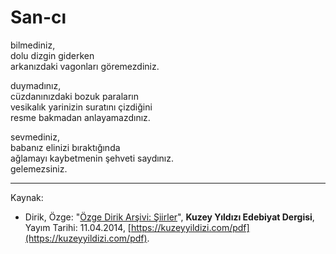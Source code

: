 # San-cı  
  
bilmediniz,  
dolu dizgin giderken  
arkanızdaki vagonları göremezdiniz.  
  
duymadınız,  
cüzdanınızdaki bozuk paraların  
vesikalık yarinizin suratını çizdiğini  
resme bakmadan anlayamazdınız.  
  
sevmediniz,  
babanız elinizi bıraktığında  
ağlamayı kaybetmenin şehveti saydınız.  
gelemezsiniz.

---
Kaynak: 

- Dirik, Özge: "[Özge Dirik Arşivi: Şiirler](https://kuzeyyildizi.com/files/ozgedirik-siirler.pdf)", **Kuzey Yıldızı Edebiyat Dergisi**, Yayım Tarihi: 11.04.2014, [https://kuzeyyildizi.com/pdf](https://kuzeyyildizi.com/pdf).
